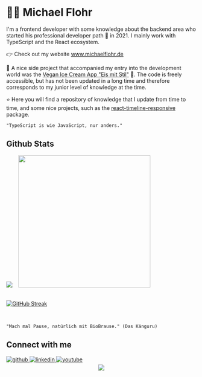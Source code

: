 # 👨‍💻 Michael Flohr
I'm a frontend developer with some knowledge about the backend area who started his professional developer path 🚴 in 2021. I mainly work with TypeScript and the React ecosystem.

👉 Check out my website <a href="https://www.michaelflohr.de" target="_blank">www.michaelflohr.de</a>

🌱 A nice side project that accompanied my entry into the development world was the <a href="https://eis-mit-stil.netlify.app" target="_blank">Vegan Ice Cream App "Eis mit Stil"</a> 🍨. The code is freely accessible, but has not been updated in a long time and therefore corresponds to my junior level of knowledge at the time.

⭐ Here you will find a repository of knowledge that I update from time to time, and some nice projects, such as the <a href="https://www.npmjs.com/package/react-timeline-responsive" target="_blank">react-timeline-responsive</a> package.

    "TypeScript is wie JavaScript, nur anders."

## Github Stats  
<div><img src="https://github-readme-stats.vercel.app/api?username=MatchuPitchu&show_icons=true&theme=city_lights&count_private=true&hide_border=true" />&nbsp;&nbsp;&nbsp;&nbsp;<img width="350px" src="https://github-readme-stats.vercel.app/api/top-langs/?username=MatchuPitchu&theme=city_lights&layout=compact&hide_border=true" /></div>
<br />

[![GitHub Streak](https://streak-stats.demolab.com?user=MatchuPitchu&theme=github-dark-blue&hide_border=true&border_radius=4&card_width=467&background=1D252C&ring=527C9D&currStreakNum=4798FF&fire=4798FF&sideLabels=718CA1&currStreakLabel=718CA1)](https://git.io/streak-stats)


<br />

    "Mach mal Pause, natürlich mit BioBrause." (Das Känguru)

## Connect with me  

<a href="https://github.com/MatchuPitchu" target="_blank">
    <img src=https://img.shields.io/badge/github-%2324292e.svg?&style=for-the-badge&logo=github&logoColor=white alt=github style="margin-bottom: 5px;" />
</a>
<a href="https://www.linkedin.com/in/dr-michael-flohr-952649211/" target="_blank">
    <img src=https://img.shields.io/badge/linkedin-%231E77B5.svg?&style=for-the-badge&logo=linkedin&logoColor=white alt=linkedin style="margin-bottom: 5px;" />
</a>
<a href="https://www.youtube.com/watch?v=yX4nKrUdzc4" target="_blank">
    <img src=https://img.shields.io/badge/youtube-%23EE4831.svg?&style=for-the-badge&logo=youtube&logoColor=white alt=youtube style="margin-bottom: 5px;" />
</a>


<br />

<div align="center">
  <img src="https://komarev.com/ghpvc/?username=MatchuPitchu&&style=flat-square" align="center" />
</div>
